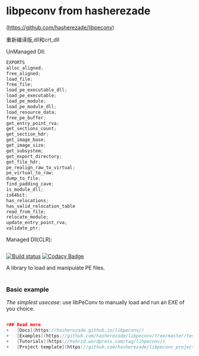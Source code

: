 # libpeconv from hasherezade
 (https://github.com/hasherezade/libpeconv)    

重新编译版,dll和crt_dll
 
 UnManaged Dll:
 ```C
EXPORTS
alloc_aligned;
free_aligned;
load_file;
free_file;
load_pe_executable_dll;
load_pe_executable;
load_pe_module;
load_pe_module_dll;
load_resource_data;
free_pe_buffer;
get_entry_point_rva;
get_sections_count;
get_section_hdr;
get_image_base;
get_image_size;
get_subsystem;
get_export_directory;
get_file_hdr;
pe_realign_raw_to_virtual;
pe_virtual_to_raw;
dump_to_file;
find_padding_cave;
is_module_dll;
is64bit;
has_relocations;
has_valid_relocation_table
read_from_file;
relocate_module;
update_entry_point_rva;
validate_ptr;
 
```

Managed Dll(CLR):
 ```C


```

[![Build status](https://ci.appveyor.com/api/projects/status/pqo6ob148pf5b352?svg=true)](https://ci.appveyor.com/project/hasherezade/libpeconv)
[![Codacy Badge](https://api.codacy.com/project/badge/Grade/55911b033cf145d38d6e38a0c005b686)](https://www.codacy.com/manual/hasherezade/libpeconv?utm_source=github.com&amp;utm_medium=referral&amp;utm_content=hasherezade/libpeconv&amp;utm_campaign=Badge_Grade)

A library to load and manipulate PE files.<br/>
<br/>

### Basic example

*The simplest usecase*: use libPeConv to manually load and run an EXE of you choice.

```C

### Read more
+   [Docs](https://hasherezade.github.io/libpeconv/)
+   [Examples](https://github.com/hasherezade/libpeconv/tree/master/tests)
+   [Tutorials](https://hshrzd.wordpress.com/tag/libpeconv/)
+   [Project template](https://github.com/hasherezade/libpeconv_project_template)
